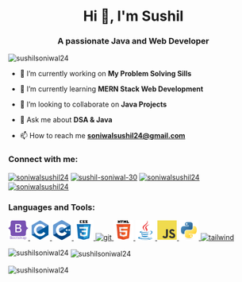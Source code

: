 <h1 align="center">Hi 👋, I'm Sushil</h1>
<h3 align="center">A passionate Java and Web Developer</h3>

<p align="left"> <img src="https://komarev.com/ghpvc/?username=sushilsoniwal24&label=Profile%20views&color=0e75b6&style=flat" alt="sushilsoniwal24" /> </p>

- 🔭 I’m currently working on **My Problem Solving Sills**

- 🌱 I’m currently learning **MERN Stack Web Development**

- 👯 I’m looking to collaborate on **Java Projects**

- 💬 Ask me about **DSA & Java**

- 📫 How to reach me **soniwalsushil24@gmail.com**

<h3 align="left">Connect with me:</h3>
<p align="left">
<a href="https://twitter.com/soniwalsushil24" target="blank"><img align="center" src="https://raw.githubusercontent.com/rahuldkjain/github-profile-readme-generator/master/src/images/icons/Social/twitter.svg" alt="soniwalsushil24" height="30" width="40" /></a>
<a href="https://linkedin.com/in/sushil-soniwal-30" target="blank"><img align="center" src="https://raw.githubusercontent.com/rahuldkjain/github-profile-readme-generator/master/src/images/icons/Social/linked-in-alt.svg" alt="sushil-soniwal-30" height="30" width="40" /></a>
<a href="https://www.leetcode.com/soniwalsushil24" target="blank"><img align="center" src="https://raw.githubusercontent.com/rahuldkjain/github-profile-readme-generator/master/src/images/icons/Social/leet-code.svg" alt="soniwalsushil24" height="30" width="40" /></a>
<a href="https://auth.geeksforgeeks.org/user/soniwalsushil24" target="blank"><img align="center" src="https://raw.githubusercontent.com/rahuldkjain/github-profile-readme-generator/master/src/images/icons/Social/geeks-for-geeks.svg" alt="soniwalsushil24" height="30" width="40" /></a>
</p>

<h3 align="left">Languages and Tools:</h3>
<p align="left"> <a href="https://getbootstrap.com" target="_blank" rel="noreferrer"> <img src="https://raw.githubusercontent.com/devicons/devicon/master/icons/bootstrap/bootstrap-plain-wordmark.svg" alt="bootstrap" width="40" height="40"/> </a> <a href="https://www.cprogramming.com/" target="_blank" rel="noreferrer"> <img src="https://raw.githubusercontent.com/devicons/devicon/master/icons/c/c-original.svg" alt="c" width="40" height="40"/> </a> <a href="https://www.w3schools.com/cpp/" target="_blank" rel="noreferrer"> <img src="https://raw.githubusercontent.com/devicons/devicon/master/icons/cplusplus/cplusplus-original.svg" alt="cplusplus" width="40" height="40"/> </a> <a href="https://www.w3schools.com/css/" target="_blank" rel="noreferrer"> <img src="https://raw.githubusercontent.com/devicons/devicon/master/icons/css3/css3-original-wordmark.svg" alt="css3" width="40" height="40"/> </a> <a href="https://git-scm.com/" target="_blank" rel="noreferrer"> <img src="https://www.vectorlogo.zone/logos/git-scm/git-scm-icon.svg" alt="git" width="40" height="40"/> </a> <a href="https://www.w3.org/html/" target="_blank" rel="noreferrer"> <img src="https://raw.githubusercontent.com/devicons/devicon/master/icons/html5/html5-original-wordmark.svg" alt="html5" width="40" height="40"/> </a> <a href="https://www.java.com" target="_blank" rel="noreferrer"> <img src="https://raw.githubusercontent.com/devicons/devicon/master/icons/java/java-original.svg" alt="java" width="40" height="40"/> </a> <a href="https://developer.mozilla.org/en-US/docs/Web/JavaScript" target="_blank" rel="noreferrer"> <img src="https://raw.githubusercontent.com/devicons/devicon/master/icons/javascript/javascript-original.svg" alt="javascript" width="40" height="40"/> </a> <a href="https://www.python.org" target="_blank" rel="noreferrer"> <img src="https://raw.githubusercontent.com/devicons/devicon/master/icons/python/python-original.svg" alt="python" width="40" height="40"/> </a> <a href="https://tailwindcss.com/" target="_blank" rel="noreferrer"> <img src="https://www.vectorlogo.zone/logos/tailwindcss/tailwindcss-icon.svg" alt="tailwind" width="40" height="40"/> </a> </p>

<p><img align="left" src="https://github-readme-stats.vercel.app/api/top-langs?username=sushilsoniwal24&show_icons=true&locale=en&layout=compact" alt="sushilsoniwal24" /></p>

<p>&nbsp;<img align="center" src="https://github-readme-stats.vercel.app/api?username=sushilsoniwal24&show_icons=true&locale=en" alt="sushilsoniwal24" /></p>

<p><img align="center" src="https://github-readme-streak-stats.herokuapp.com/?user=sushilsoniwal24&" alt="sushilsoniwal24" /></p>
